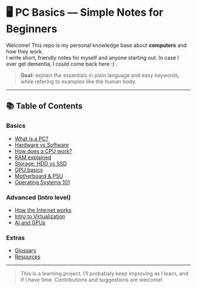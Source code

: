 # 🖥️ PC Basics — Simple Notes for Beginners

Welcome! This repo is my personal knowledge base about **computers** and how they work.  
I write short, friendly notes for myself and anyone starting out. In case I ever get dementia, I could come back here :) .

> **Goal:** explain the essentials in plain language and easy keywords, while refering to examples like the human body.

---

## 📚 Table of Contents

### Basics
- [What is a PC?](basics/what-is-a-pc.md)
- [Hardware vs Software](basics/hardware-vs-software.md)
- [How does a CPU work?](basics/how-does-cpu-work.md)
- [RAM explained](basics/ram-explained.md)
- [Storage: HDD vs SSD](basics/storage-hdd-vs-ssd.md)
- [GPU basics](basics/gpu-basics.md)
- [Motherboard & PSU](basics/motherboard-and-psu.md)
- [Operating Systems 101](basics/operating-systems.md)

### Advanced (intro level)
- [How the Internet works](advanced/how-internet-works.md)
- [Intro to Virtualization](advanced/intro-to-virtualization.md)
- [AI and GPUs](advanced/ai-and-gpus.md)

### Extras
- [Glossary](extras/glossary.md)
- [Resources](extras/resources.md)

---



> This is a learning project. I’ll probabaly keep improving as I learn, and if I have time. Contributions and suggestions are welcome!
